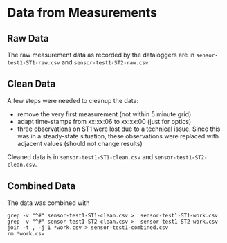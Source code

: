 Data from Measurements
======================

Raw Data
--------

The raw measurement data as recorded by the dataloggers are in
`sensor-test1-ST1-raw.csv` and `sensor-test1-ST2-raw.csv`.


Clean Data
----------

A few steps were needed to cleanup the data:

  - remove the very first measurement (not within 5 minute grid)
  - adapt time-stamps from xx:xx:06 to xx:xx:00 (just for optics)
  - three observations on ST1 were lost due to a technical issue. Since this
    was in a steady-state situation, these observations were replaced
    with adjacent values (should not change results)

Cleaned data is in `sensor-test1-ST1-clean.csv` and `sensor-test1-ST2-clean.csv`.


Combined Data
-------------

The data was combined with

    grep -v "^#" sensor-test1-ST1-clean.csv >  sensor-test1-ST1-work.csv
    grep -v "^#" sensor-test1-ST2-clean.csv >  sensor-test1-ST2-work.csv
    join -t , -j 1 *work.csv > sensor-test1-combined.csv
    rm *work.csv
